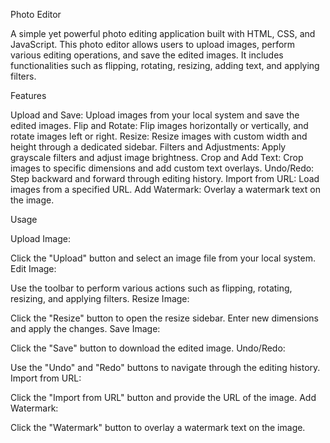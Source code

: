 Photo Editor


A simple yet powerful photo editing application built with HTML, CSS, and JavaScript. This photo editor allows users to upload images, perform various editing operations, and save the edited images. It includes functionalities such as flipping, rotating, resizing, adding text, and applying filters.

Features


Upload and Save: Upload images from your local system and save the edited images.
Flip and Rotate: Flip images horizontally or vertically, and rotate images left or right.
Resize: Resize images with custom width and height through a dedicated sidebar.
Filters and Adjustments: Apply grayscale filters and adjust image brightness.
Crop and Add Text: Crop images to specific dimensions and add custom text overlays.
Undo/Redo: Step backward and forward through editing history.
Import from URL: Load images from a specified URL.
Add Watermark: Overlay a watermark text on the image.

Usage

Upload Image:

Click the "Upload" button and select an image file from your local system.
Edit Image:

Use the toolbar to perform various actions such as flipping, rotating, resizing, and applying filters.
Resize Image:

Click the "Resize" button to open the resize sidebar.
Enter new dimensions and apply the changes.
Save Image:

Click the "Save" button to download the edited image.
Undo/Redo:

Use the "Undo" and "Redo" buttons to navigate through the editing history.
Import from URL:

Click the "Import from URL" button and provide the URL of the image.
Add Watermark:

Click the "Watermark" button to overlay a watermark text on the image.